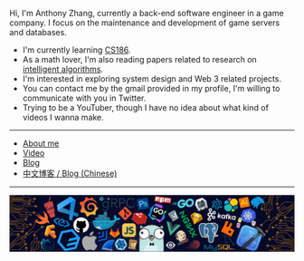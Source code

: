 Hi, I'm Anthony Zhang, currently a back-end software engineer in a game company. I focus on the maintenance and development of game servers and databases.

- I'm currently learning [CS186](https://cs186.gitbook.io/project/).
- As a math lover, I'm also reading papers related to research on [intelligent algorithms](https://www.sciencedirect.com/journal/information-sciences).
- I'm interested in exploring system design and Web 3 related projects.
- You can contact me by the gmail provided in my profile, I'm willing to communicate with you in Twitter.
- Trying to be a YouTuber, though I have no idea about what kind of videos I wanna make.

---

* [About me](https://twitter.com/AnthonyZhang)
* [Video](https://www.youtube.com/channel/UCB4VBe11nIUNxk84MGpasUg)
* [Blog](https://twitter.com/AnthonyZhang)
* [中文博客 / Blog (Chinese)](https://anthonywannacoding.github.io/)

---

![](./img/header_.png)
